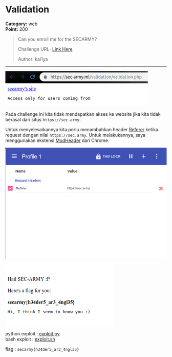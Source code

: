 # Validation
**Category:** web <br>
**Point:** 200

> Can you enroll me for the SECARMY?
> 
> Challenge URL- [Link Here](http://sec-army.ml/validation/validation.php)
> 
> Author: kal1ya

---

![](./ss01.png)

Pada challenge ini kita tidak mendapatkan akses ke website jika kita tidak berasal dari situs `https://sec.army`.

Untuk menyelesaikannya kita perlu menambahkan header [Referer](https://en.wikipedia.org/wiki/HTTP_referer) ketika request dengan nilai `https://sec.army`. Untuk melakukannya, saya menggunakan ekstensi [ModHeader](https://chrome.google.com/webstore/detail/modheader/idgpnmonknjnojddfkpgkljpfnnfcklj) dari Chrome.

![](./ss02.png)

![](./ss03.png)

python exploit : [exploit.py](./exploit.py)<br>
bash exploit : [exploit.sh](./exploit.sh)

flag : `secarmy{h34der5_ar3_4ngl35}`